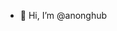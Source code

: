 - 👋 Hi, I’m @anonghub


<!---
anonghub/anonghub is a ✨ special ✨ repository because its `README.md` (this file) appears on your GitHub profile.
You can click the Preview link to take a look at your changes.
--->
